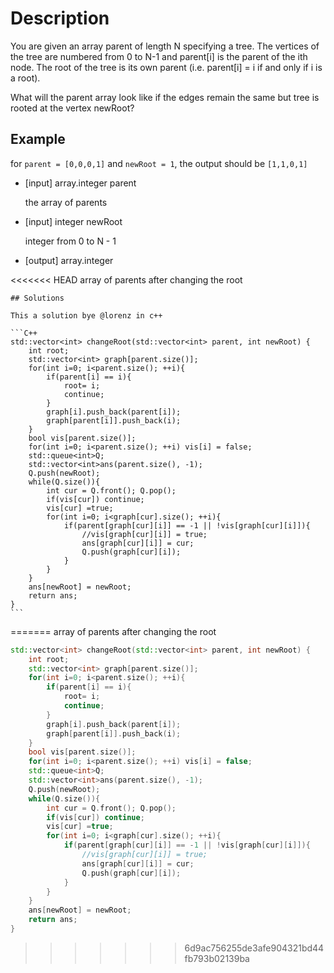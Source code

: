 # Description

You are given an array parent of length N specifying a tree. The vertices of the tree are numbered from 0 to N-1 and parent[i] is the parent of the ith node. The root of the tree is its own parent (i.e. parent[i] = i if and only if i is a root).

What will the parent array look like if the edges remain the same but tree is rooted at the vertex newRoot?

## Example

for `parent = [0,0,0,1]` and `newRoot = 1`, the output should be `[1,1,0,1]`

-   [input] array.integer parent

    the array of parents

-   [input] integer newRoot

    integer from 0 to N - 1

-   [output] array.integer

<<<<<<< HEAD
        array of parents after changing the root

    ## Solutions

    This a solution bye @lorenz in c++

    ```C++
    std::vector<int> changeRoot(std::vector<int> parent, int newRoot) {
        int root;
        std::vector<int> graph[parent.size()];
        for(int i=0; i<parent.size(); ++i){
            if(parent[i] == i){
                root= i;
                continue;
            }
            graph[i].push_back(parent[i]);
            graph[parent[i]].push_back(i);
        }
        bool vis[parent.size()];
        for(int i=0; i<parent.size(); ++i) vis[i] = false;
        std::queue<int>Q;
        std::vector<int>ans(parent.size(), -1);
        Q.push(newRoot);
        while(Q.size()){
            int cur = Q.front(); Q.pop();
            if(vis[cur]) continue;
            vis[cur] =true;
            for(int i=0; i<graph[cur].size(); ++i){
                if(parent[graph[cur][i]] == -1 || !vis[graph[cur][i]]){
                    //vis[graph[cur][i]] = true;
                    ans[graph[cur][i]] = cur;
                    Q.push(graph[cur][i]);
                }
            }
        }
        ans[newRoot] = newRoot;
        return ans;
    }
    ```
=======
    array of parents after changing the root

```C++
std::vector<int> changeRoot(std::vector<int> parent, int newRoot) {
    int root;
    std::vector<int> graph[parent.size()];
    for(int i=0; i<parent.size(); ++i){
        if(parent[i] == i){
            root= i;
            continue;
        }
        graph[i].push_back(parent[i]);
        graph[parent[i]].push_back(i);
    }
    bool vis[parent.size()];
    for(int i=0; i<parent.size(); ++i) vis[i] = false;
    std::queue<int>Q;
    std::vector<int>ans(parent.size(), -1);
    Q.push(newRoot);
    while(Q.size()){
        int cur = Q.front(); Q.pop();
        if(vis[cur]) continue;
        vis[cur] =true;
        for(int i=0; i<graph[cur].size(); ++i){
            if(parent[graph[cur][i]] == -1 || !vis[graph[cur][i]]){
                //vis[graph[cur][i]] = true;
                ans[graph[cur][i]] = cur;
                Q.push(graph[cur][i]);
            }
        }
    }
    ans[newRoot] = newRoot;
    return ans;
}
```
>>>>>>> 6d9ac756255de3afe904321bd44fb793b02139ba
